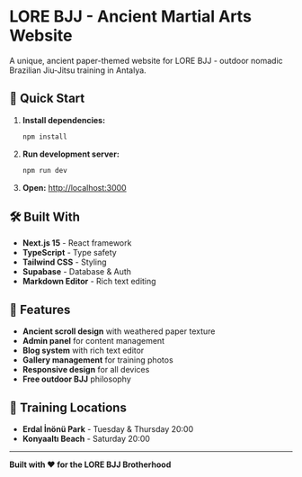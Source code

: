 # LORE BJJ - Ancient Martial Arts Website

A unique, ancient paper-themed website for LORE BJJ - outdoor nomadic Brazilian Jiu-Jitsu training in Antalya.

## 🚀 Quick Start

1. **Install dependencies:**
   ```bash
   npm install
   ```

2. **Run development server:**
   ```bash
   npm run dev
   ```

3. **Open:** [http://localhost:3000](http://localhost:3000)

## 🛠️ Built With

- **Next.js 15** - React framework
- **TypeScript** - Type safety
- **Tailwind CSS** - Styling
- **Supabase** - Database & Auth
- **Markdown Editor** - Rich text editing

## 📱 Features

- **Ancient scroll design** with weathered paper texture
- **Admin panel** for content management
- **Blog system** with rich text editor
- **Gallery management** for training photos
- **Responsive design** for all devices
- **Free outdoor BJJ** philosophy

## 🥋 Training Locations

- **Erdal İnönü Park** - Tuesday & Thursday 20:00
- **Konyaaltı Beach** - Saturday 20:00

---

**Built with ❤️ for the LORE BJJ Brotherhood**